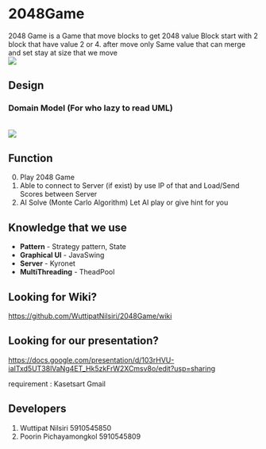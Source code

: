 # 2048Game
2048 Game is a Game that move blocks to get 2048 value Block start with 2 block that have value 2 or 4. after move only Same value that can merge and set stay at size that we move
<br><img src="https://i.imgur.com/KKk47tF.png"><br>

## Design 

### Domain Model (For who lazy to read UML)
<br><img src="https://i.imgur.com/7g7oiWw.png"><br>

## Function 
0. Play 2048 Game
1. Able to connect to Server (if exist) by use IP of that and Load/Send Scores between Server
2. AI Solve (Monte Carlo Algorithm) Let AI play or give hint for you

## Knowledge that we use 
* **Pattern** - Strategy pattern, State
* **Graphical UI** - JavaSwing
* **Server** - Kyronet
* **MultiThreading** - TheadPool

## Looking for Wiki?
https://github.com/WuttipatNilsiri/2048Game/wiki

## Looking for our presentation?
https://docs.google.com/presentation/d/103rHVU-iaITxd5UT38lVaNg4ET_Hk5zkFrW2XCmsv8o/edit?usp=sharing

requirement : Kasetsart Gmail

## Developers 
1. Wuttipat Nilsiri 5910545850
2. Poorin Pichayamongkol 5910545809
